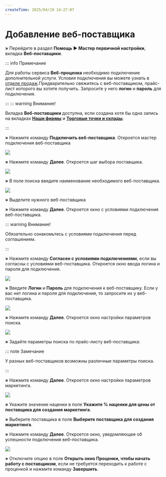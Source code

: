 ```yaml
---
createTime: 2025/04/19 14:27:07
---
```

# Добавление веб-поставщика

**»** Перейдите в раздел **Помощь ► Мастер первичной настройки**, вкладка **Веб-поставщики**.

::: info Примечание

Для работы сервиса **Веб-проценка** необходимо подключение дополнительной услуги. Условия подключения вы можете узнать в [отделе продаж](www.tradesoft.ru/about/contacts).Предварительно свяжитесь с веб-поставщиком, прайс-лист которого вы хотите получить. Запросите у него **логин** и **пароль** для подключения.

:::
::: warning Внимание!

Вкладка **Веб-поставщики** доступна, если создана хотя бы одна запись на вкладках [**Наши фирмы**](#3001121b-4890-48a8-a5d1-91eeb221876c) и [**Торговые точки и склады**](#4a058862-13b3-4d54-85a2-f9978df07b43).

:::

**»** Нажмите команду **Подключить веб-поставщика**. Откроется мастер подключения веб-поставщика

![](../../assets/guide/Aspose.Words.6f13226c-9016-4dda-be57-653ed66d987a.105.png)

**»** Нажмите команду **Далее**. Откроется шаг выбора поставщика.

![](../../assets/guide/Aspose.Words.6f13226c-9016-4dda-be57-653ed66d987a.106.png)

**»** В поле поиска введите наименование необходимого веб-поставщика.

![](../../assets/guide/Aspose.Words.6f13226c-9016-4dda-be57-653ed66d987a.107.png)

**»** Выделите нужного веб-поставщика

**»** Нажмите команду **Далее**. Откроется окно с условиями подключения веб-поставщика.

::: warning Внимание!

Обязательно ознакомьтесь с условиями подключения перед соглашением.

:::

**»** Нажмите команду **Согласен с условиями подключениями**, если вы согласны с условиями веб-поставщика. Откроется окно ввода логина и пароля для подключения.

![](../../assets/guide/Aspose.Words.6f13226c-9016-4dda-be57-653ed66d987a.108.png)

**»** Введите **Логин** и **Пароль** для подключения к веб-поставщику. Если у вас нет логина и пароля для подключения, то запросите их у веб-поставщика.

![](../../assets/guide/Aspose.Words.6f13226c-9016-4dda-be57-653ed66d987a.109.png)

**»** Нажмите команду **Далее**. Откроется окно настройки параметров поиска.

![](../../assets/guide/Aspose.Words.6f13226c-9016-4dda-be57-653ed66d987a.110.png)

**»** Задайте параметры поиска по прайс-листу веб-поставщика:

::: note Замечание

У разных веб-поставщиков возможны различные параметры поиска.

:::

**»** Нажмите команду **Далее**. Откроется окно настройки параметров маркетинга.

![](../../assets/guide/Aspose.Words.6f13226c-9016-4dda-be57-653ed66d987a.111.png)

**»** Укажите значение наценки в поле **Укажите % наценки для цены от поставщика для создания маркетинга**.

**»** Выберите поставщика в поле **Выберите поставщика для создания маркетинга**.

**»** Нажмите команду **Далее**. Откроется окно, уведомляющее об успешности подключения веб-поставщика.

![](../../assets/guide/Aspose.Words.6f13226c-9016-4dda-be57-653ed66d987a.112.png)

**»** Отключите опцию в поле **Открыть окно Проценки, чтобы начать работу с поставщиком**, если не требуется переходить к работе с проценкой и нажмите команду **Завершить**.